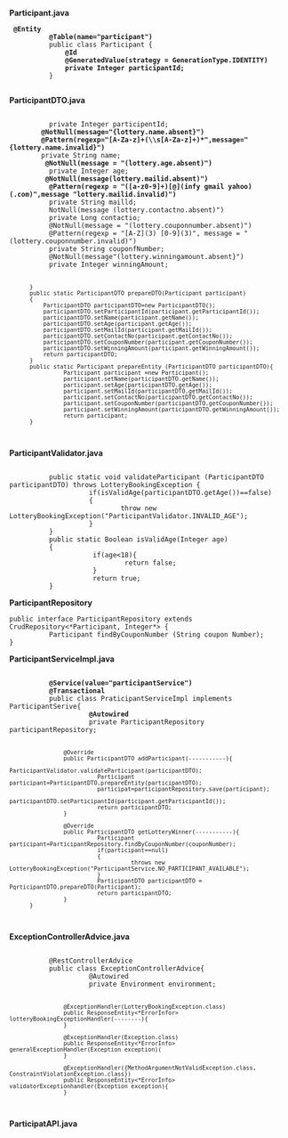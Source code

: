 **Participant.java**
<p><code> <b>@Entity
          @Table(name="participant")</b>
          public class Participant {
             <b> @Id
              @GeneratedValue(strategy = GenerationType.IDENTITY)
              private Integer participantId; </b>
          }
  
</code></p>

**ParticipantDTO.java**
<p><code>
          private Integer participentId;
       <b> @NotNull(message="{lottery.name.absent}")
        @Pattern(regexp="[A-Za-z]+(\\s[A-Za-z]+)*",message="{lottery.name.invalid}")</b>
        private String name; 
         <b>@NotNull(message = "(lottery.age.absent)")</b>
          private Integer age;
         <b>@NotNull(message(lottery.mailid.absent)") 
          @Pattern(regexp = "([a-z0-9]+)[@](infy gmail yahoo)(.com)",message "lottery.mailid.invalid)")</b>
          private String mailld;
          NotNull(message (lottery.contactno.absent)")
          private Long contactio;
          @NotNull(message = "(lottery.couponnumber.absent)") 
          @Pattern(regexp = "[A-Z](3) [0-9](3)", message = "(lottery.couponnumber.invalid)")
          private String couponfNumber; 
          @NotNull(message"(lottery.winningamount.absent}")
          private Integer winningAmount; 

          }
          public static ParticipantDTO prepareDTO(Participant participant)
          {
              ParticipantDTO participantDTO=new ParticipantDTO();    
              participantDTO.setParticipantId(participant.getParticipantId()); 
              participantDTO.setName(participant.getName()); 
              participantDTO.setAge(participant.getAge());
              participantDTO.setMailId(participant.getMailId());
              participantDTO.setContactNo(participant.getContactNo()); 
              participantDTO.setCouponNumber(participant.getCouponNumber()); 
              participantDTO.setWinningAmount(participant.getWinningAmount()); 
              return participantDTO;
          }
          public static Participant prepareEntity (ParticipantDTO participantDTO){ 
                    Participant participant =new Participant(); 
                    participant.setName(participantDTO.getName());
                    participant.setAge(participantDTO.getAge()); 
                    participant.setMailId(participantDTO.getMailId()); 
                    participant.setContactNo(participantDTO.getContactNo()); 
                    participant.setCouponNumber(participantDTO.getCouponNumber()); 
                    participant.setWinningAmount(participantDTO.getWinningAmount()); 
                    return participant;
          }
</code></p>

**ParticipantValidator.java**
<p><code>
          public static void validateParticipant (ParticipantDTO participantDTO) throws LotteryBookingException {                                                   
                    if(isValidAge(participantDTO.getAge())==false)
                    {
                            throw new LotteryBookingException("ParticipantValidator.INVALID_AGE");
                    }
          }
          public static Boolean isValidAge(Integer age) 
          {
                     if(age<18){
                             return false;
                     }
                     return true;
          }
</code></p>
                     
 **ParticipantRepository**  
 
<p><code>public interface ParticipantRepository extends CrudRepository<*Participant, Integer*> { 
          Participant findByCouponNumber (String coupon Number);
}
</code></P>

**ParticipantServiceImpl.java**
<p><code>
          <b>@Service(value="participantService")
          @Transactional</b>
          public class PraticipantServiceImpl implements ParticipantSerive{
                   <b> @Autowired</b>
                    private ParticipantRepository participantRepository;
          
                    @Override
                    public ParticipantDTO addParticipant(-----------){
                              ParticipantValidator.validateParticipant(participantDTO);
                              Participant participant=ParticipantDTO.prepareEntity(participantDTO);
                              participat=participantRepository.save(participant);
                              participantDTO.setParticipantId(participant.getParticipantId());
                              return participantDTO;
                    }

                    @Override
                    public ParticipantDTO getLotteryWinner(-----------){
                              Participant participant=ParticipantRepository.findByCouponNumber(couponNumber);
                              if(participant==null)
                              {
                                        throws new LotteryBookingException("ParticipantService.NO_PARTICIPANT_AVAILABLE");
                              }
                              ParticipantDTO participantDTO = PqrticipantDTO.prepareDTO(Participant); 
                              return participantDTO;
                    }
          }
</code></p>

**ExceptionControllerAdvice.java**
<p><code>
          @RestControllerAdvice
          public class ExceptionControllerAdvice{
                    @Autowired
                    private Environment environment;

                    @ExceptionHandler(LotteryBookingException.class)
                    public ResponseEntity<*ErrorInfor> lotteryBookingExceptionHandler(--------){
                    }
                    
                    @ExceptionHandler(Exception.class)
                    public ResponseEntity<*ErrorInfo> generalExceptionHandler(Exception exception)(
                    }

                    @ExceptionHandler({MethodArgumentNotValidException.class, ConstraintViolationException.class})
                    public ResponseEntity<*ErrorInfo> validatorExceptionhandler(Exception exception){
                    }                    
</code></p>

**ParticipatAPI.java**
<p><code>
          
</code></p>
